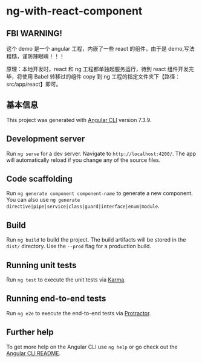 # ng-with-react-component

## FBI WARNING!

这个 demo 是一个 angular 工程，内嵌了一些 react 的组件，由于是 demo,写法粗糙，谨防辣眼睛！！！

原理：本地开发时，react 和 ng 工程都单独起服务运行，待到 react 组件开发完毕，将使用 Babel 转移过的组件 copy 到 ng 工程的指定文件夹下【路径：src/app/react】即可。

## 基本信息

This project was generated with [Angular CLI](https://github.com/angular/angular-cli) version 7.3.9.

## Development server

Run `ng serve` for a dev server. Navigate to `http://localhost:4200/`. The app will automatically reload if you change any of the source files.

## Code scaffolding

Run `ng generate component component-name` to generate a new component. You can also use `ng generate directive|pipe|service|class|guard|interface|enum|module`.

## Build

Run `ng build` to build the project. The build artifacts will be stored in the `dist/` directory. Use the `--prod` flag for a production build.

## Running unit tests

Run `ng test` to execute the unit tests via [Karma](https://karma-runner.github.io).

## Running end-to-end tests

Run `ng e2e` to execute the end-to-end tests via [Protractor](http://www.protractortest.org/).

## Further help

To get more help on the Angular CLI use `ng help` or go check out the [Angular CLI README](https://github.com/angular/angular-cli/blob/master/README.md).
